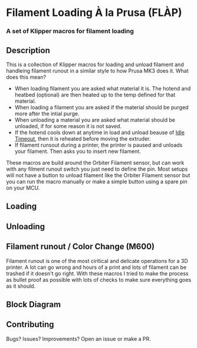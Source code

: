 
# Filament Loading À la Prusa (FLÀP) 

### A set of Klipper macros for filament loading

## Description
This is a collection of Klipper macros for loading and unload filament and handleing filament runout in a similar style to how Prusa MK3 does it. What does this mean?

- When loading filament you are asked what material it is. The hotend and heatbed (optional) are then heated up to the temp defined for that material.
- When loading a filament you are asked if the material should be purged more after the intial purge.
- When unloading a material you are asked what material should be unloaded, if for some reason it is not saved.
- If the hotend cools down at anytime in load and unload beause of [Idle Timeout](https://www.klipper3d.org/Config_Reference.html#idle_timeout), then it is reheated before moving the extruder.
- If filament runsout during a printer, the printer is paused and unloads your filament. Then asks you to insert new filament.

These macros are build around the Orbiter Filament sensor, but can work with any filment runout switch you just need to define the pin. Most setups will not have a button to unload filament like the Orbiter Filament sensor but you can run the macro manually or make a simple button using a spare pin on your MCU.

## Loading

## Unloading

## Filament runout / Color Change (M600)

Filament runout is one of the most ciritical and delicate operations for a 3D printer. A lot can go wrong and hours of a print and lots of filament can be trashed if it doesn't go right. With these macros I tried to make the process as bullet proof as possible with lots of checks to make sure everything goes as it should.


## Block Diagram


## Contributing
Bugs? Issues? Improvements? Open an issue or make a PR. 

